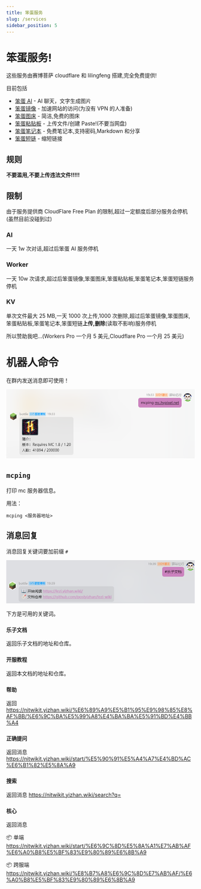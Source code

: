 ```yaml
---
title: 笨蛋服务
slug: /services
sidebar_position: 5
---
```


# 笨蛋服务!

这些服务由赛博菩萨 cloudflare 和 lilingfeng 搭建,完全免费提供!

目前包括

- [笨蛋 AI](https://ai.yizhan.wiki) - AI 聊天，文字生成图片
- [笨蛋镜像](https://mirror.yizhan.wiki) - 加速网站的访问(为没有 VPN 的人准备)
- [笨蛋图床](https://image.yizhan.wiki) - 简洁,免费的图床
- [笨蛋粘贴板](https://paste.yizhan.wiki) - 上传文件/创建 Paste!(不要当网盘)
- [笨蛋笔记本](https://notepad.yizhan.wiki) - 免费笔记本,支持密码,Markdown 和分享
- [笨蛋短链](https://imc.rip) - 缩短链接

## 规则

**不要滥用,不要上传违法文件!!!!!**

## 限制

由于服务提供商 CloudFlare Free Plan 的限制,超过一定额度后部分服务会停机(虽然目前没碰到过)

### AI

一天 1w 次对话,超过后笨蛋 AI 服务停机

### Worker

一天 10w 次请求,超过后笨蛋镜像,笨蛋图床,笨蛋粘贴板,笨蛋笔记本,笨蛋短链服务停机

### KV

单次文件最大 25 MB,一天 1000 次上传,1000 次删除,超过后笨蛋镜像,笨蛋图床,笨蛋粘贴板,笨蛋笔记本,笨蛋短链**上传,删除**(读取不影响)服务停机

所以赞助我吧...(Workers Pro 一个月 5 美元,Cloudflare Pro 一个月 25 美元)

# 机器人命令

在群内发送消息即可使用！

![](_images/机器人命令/mcping.png)

## `mcping`

打印 mc 服务器信息。

用法：

```
mcping <服务器地址>
```

## 消息回复

消息回复关键词要加前缀 `#`

![](_images/机器人命令/lezi_wiki.png)

下方是可用的关键词。

### `乐子文档`

返回乐子文档的地址和仓库。

### `开服教程`

返回本文档的地址和仓库。

### `帮助`

返回 https://nitwikit.yizhan.wiki/%E6%89%A9%E5%B1%95%E9%98%85%E8%AF%BB/%E6%9C%BA%E5%99%A8%E4%BA%BA%E5%91%BD%E4%BB%A4

### `正确提问`

返回消息 https://nitwikit.yizhan.wiki/start/%E5%90%91%E5%A4%A7%E4%BD%AC%E6%B1%82%E5%8A%A9

### `搜索`

返回消息 https://nitwikit.yizhan.wiki/search?q=

### `核心`

返回消息

📦 单端 https://nitwikit.yizhan.wiki/start/%E6%9C%8D%E5%8A%A1%E7%AB%AF%E6%A0%B8%E5%BF%83%E9%80%89%E6%8B%A9

📦 跨服端 https://nitwikit.yizhan.wiki/%E8%B7%A8%E6%9C%8D%E7%AB%AF/%E6%A0%B8%E5%BF%83%E9%80%89%E6%8B%A9
